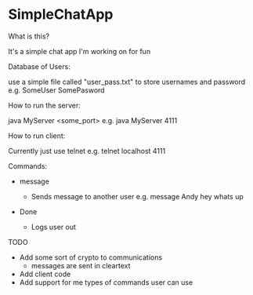 # SimpleChatApp

What is this?

It's a simple chat app I'm working on for fun

Database of Users:

use a simple file called "user_pass.txt" to store usernames and password
e.g. SomeUser SomePasword

How to run the server:

java MyServer <some_port>
e.g. java MyServer 4111

How to run client:

Currently just use telnet
e.g. telnet localhost 4111

Commands:
- message
   - Sends message to another user e.g. message Andy hey whats up

- Done
   - Logs user out

TODO

- Add some sort of crypto to communications
   - messages are sent in cleartext
- Add client code
- Add support for me types of commands user can use
